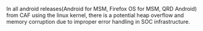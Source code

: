 In all android releases(Android for MSM, Firefox OS for MSM, QRD Android) from CAF using the linux kernel, there is a potential heap overflow and memory corruption due to improper error handling in SOC infrastructure.